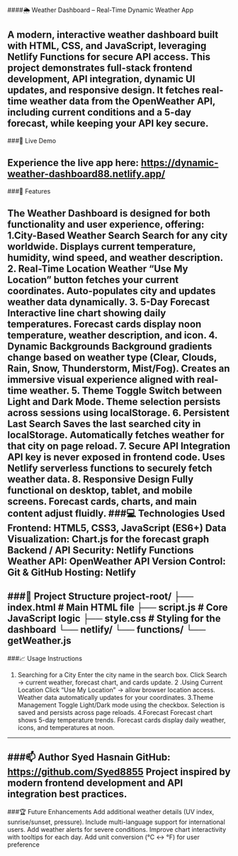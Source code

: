####🌦 Weather Dashboard – Real-Time Dynamic Weather App

A modern, interactive weather dashboard built with HTML, CSS, and JavaScript, leveraging Netlify Functions for secure API access.
This project demonstrates full-stack frontend development, API integration, dynamic UI updates, and responsive design. It fetches real-time weather data from the OpenWeather API, including current conditions and a 5-day forecast, while keeping your API key secure.
---
###🔗 Live Demo

Experience the live app here:
https://dynamic-weather-dashboard88.netlify.app/
---
###📌 Features

The Weather Dashboard is designed for both functionality and user experience, offering:
1.City-Based Weather Search
    Search for any city worldwide.
    Displays current temperature, humidity, wind speed, and weather description.
2. Real-Time Location Weather
    “Use My Location” button fetches your current coordinates.
     Auto-populates city and updates weather data dynamically.
3. 5-Day Forecast
    Interactive line chart showing daily temperatures.
    Forecast cards display noon temperature, weather description, and icon.
4. Dynamic Backgrounds
    Background gradients change based on weather type (Clear, Clouds, Rain, Snow, Thunderstorm, Mist/Fog).
    Creates an immersive visual experience aligned with real-time weather.
5. Theme Toggle
    Switch between Light and Dark Mode.
    Theme selection persists across sessions using localStorage.
6. Persistent Last Search
    Saves the last searched city in localStorage.
    Automatically fetches weather for that city on page reload.
7. Secure API Integration
    API key is never exposed in frontend code.
    Uses Netlify serverless functions to securely fetch weather data.
8. Responsive Design
    Fully functional on desktop, tablet, and mobile screens.
    Forecast cards, charts, and main content adjust fluidly.
###💻 Technologies Used 
  Frontend: HTML5, CSS3, JavaScript (ES6+)
  Data Visualization: Chart.js for the forecast graph
  Backend / API Security: Netlify Functions
  Weather API: OpenWeather API
  Version Control: Git & GitHub
  Hosting: Netlify
---
###📁 Project Structure
  project-root/
├── index.html           # Main HTML file
├── script.js            # Core JavaScript logic
├── style.css            # Styling for the dashboard
└── netlify/
    └── functions/
        └── getWeather.js 
---        
###📈 Usage Instructions
1. Searching for a City
  Enter the city name in the search box.
  Click Search → current weather, forecast chart, and cards update.
2 .Using Current Location
  Click “Use My Location” → allow browser location access.
  Weather data automatically updates for your coordinates.
3.Theme Management
  Toggle Light/Dark mode using the checkbox.
  Selection is saved and persists across page reloads.
4.Forecast
  Forecast chart shows 5-day temperature trends.
  Forecast cards display daily weather, icons, and temperatures at noon.
---
###📫 Author
  Syed Hasnain
  GitHub: https://github.com/Syed8855
  Project inspired by modern frontend development and API integration best practices.
---
###🏆 Future Enhancements
  Add additional weather details (UV index, sunrise/sunset, pressure).
  Include multi-language support for international users.
  Add weather alerts for severe conditions.
  Improve chart interactivity with tooltips for each day.
  Add unit conversion (°C ↔ °F) for user preference





